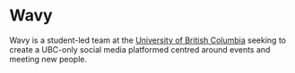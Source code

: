 # Wavy
Wavy is a student-led team at the [University of British Columbia](https://www.ubc.ca/) seeking to create a UBC-only social media platformed centred around events and meeting new people.
